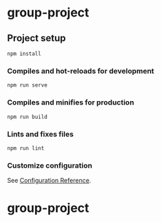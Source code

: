 # group-project

## Project setup

```
npm install
```

### Compiles and hot-reloads for development

```
npm run serve
```

### Compiles and minifies for production

```
npm run build
```

### Lints and fixes files

```
npm run lint
```

### Customize configuration

See [Configuration Reference](https://cli.vuejs.org/config/).

# group-project

<!-- /attendance-tracking-app
|-- index.html
|-- /css
|   |-- styles.css
|-- /js
|   |-- app.js
|-- /components
|   |-- TimeOffRequest.vue
|   |-- AttendanceTracker.vue
|-- /assets
|   |-- logo.png
-->
